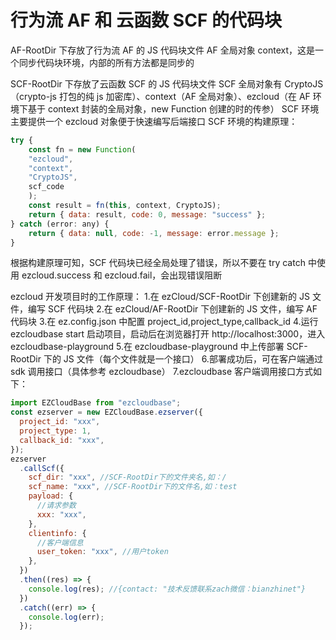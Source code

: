 # 行为流 AF 和 云函数 SCF 的代码块

AF-RootDir 下存放了行为流 AF 的 JS 代码块文件
AF 全局对象 context，这是一个同步代码块环境，内部的所有方法都是同步的

SCF-RootDir 下存放了云函数 SCF 的 JS 代码块文件
SCF 全局对象有 CryptoJS（crypto-js 打包的纯 js 加密库）、context（AF 全局对象）、ezcloud（在 AF 环境下基于 context 封装的全局对象，new Function 创建的时的传参）
SCF 环境主要提供一个 ezcloud 对象便于快速编写后端接口
SCF 环境的构建原理：

```js
try {
	const fn = new Function(
	"ezcloud",
	"context",
	"CryptoJS",
	scf_code
	);
	const result = fn(this, context, CryptoJS);
	return { data: result, code: 0, message: "success" };
} catch (error: any) {
	return { data: null, code: -1, message: error.message };
}
```

根据构建原理可知，SCF 代码块已经全局处理了错误，所以不要在 try catch 中使用 ezcloud.success 和 ezcloud.fail，会出现错误阻断

ezcloud 开发项目时的工作原理： 1.在 ezCloud/SCF-RootDir 下创建新的 JS 文件，编写 SCF 代码块 2.在 ezCloud/AF-RootDir 下创建新的 JS 文件，编写 AF 代码块 3.在 ez.config.json 中配置 project_id,project_type,callback_id 4.运行 ezcloudbase start 启动项目，启动后在浏览器打开 http://localhost:3000，进入 ezcloudbase-playground 5.在 ezcloudbase-playground 中上传部署 SCF-RootDir 下的 JS 文件（每个文件就是一个接口） 6.部署成功后，可在客户端通过 sdk 调用接口（具体参考 ezcloudbase）
7.ezcloudbase 客户端调用接口方式如下：

```js
import EZCloudBase from "ezcloudbase";
const ezserver = new EZCloudBase.ezserver({
  project_id: "xxx",
  project_type: 1,
  callback_id: "xxx",
});
ezserver
  .callScf({
    scf_dir: "xxx", //SCF-RootDir下的文件夹名,如：/
    scf_name: "xxx", //SCF-RootDir下的文件名,如：test
    payload: {
      //请求参数
      xxx: "xxx",
    },
    clientinfo: {
      //客户端信息
      user_token: "xxx", //用户token
    },
  })
  .then((res) => {
    console.log(res); //{contact: "技术反馈联系zach微信：bianzhinet"}
  })
  .catch((err) => {
    console.log(err);
  });
```
